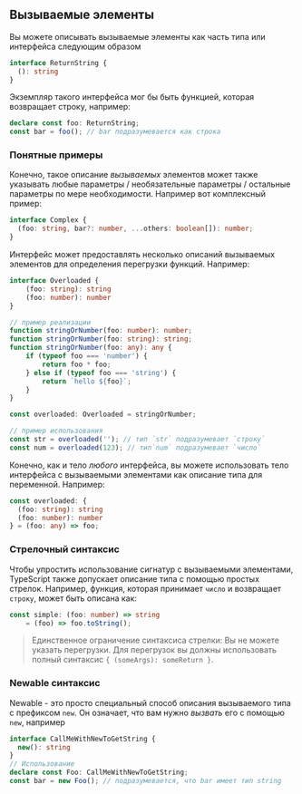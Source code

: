 ## Вызываемые элементы
Вы можете описывать вызываемые элементы как часть типа или интерфейса следующим образом

```ts
interface ReturnString {
  (): string
}
```
Экземпляр такого интерфейса мог бы быть функцией, которая возвращает строку, например:

```ts
declare const foo: ReturnString;
const bar = foo(); // bar подразумевается как строка
```

### Понятные примеры
Конечно, такое описание *вызываемых* элементов может также указывать любые параметры / необязательные параметры / остальные параметры по мере необходимости. Например вот комплексный пример:

```ts
interface Complex {
  (foo: string, bar?: number, ...others: boolean[]): number;
}
```

Интерфейс может предоставлять несколько описаний вызываемых элементов для определения перегрузки функций. Например:

```ts
interface Overloaded {
    (foo: string): string
    (foo: number): number
}

// пример реализации
function stringOrNumber(foo: number): number;
function stringOrNumber(foo: string): string;
function stringOrNumber(foo: any): any {
    if (typeof foo === 'number') {
        return foo * foo;
    } else if (typeof foo === 'string') {
        return `hello ${foo}`;
    }
}

const overloaded: Overloaded = stringOrNumber;

// пример использования
const str = overloaded(''); // тип `str` подразумевает `строку`
const num = overloaded(123); // тип`num` подразумевает `число`
```

Конечно, как и тело *любого* интерфейса, вы можете использовать тело интерфейса с вызываемыми элементами как описание типа для переменной. Например:

```ts
const overloaded: {
  (foo: string): string
  (foo: number): number
} = (foo: any) => foo;
```

### Стрелочный синтаксис
Чтобы упростить использование сигнатур с вызываемыми элементами, TypeScript также допускает описание типа с помощью простых стрелок. Например, функция, которая принимает `число` и возвращает `строку`, может быть описана как:

```ts
const simple: (foo: number) => string
    = (foo) => foo.toString();
```

> Единственное ограничение синтаксиса стрелки: Вы не можете указать перегрузки. Для перегрузок вы должны использовать полный синтаксис `{ (someArgs): someReturn }`.

### Newable синтаксис

Newable - это просто специальный способ описания вызываемого типа с префиксом `new`. Он означает, что вам нужно *вызвать* его с помощью `new`, например

```ts
interface CallMeWithNewToGetString {
  new(): string
}
// Использование
declare const Foo: CallMeWithNewToGetString;
const bar = new Foo(); // подразумевается, что bar имеет тип string
```
